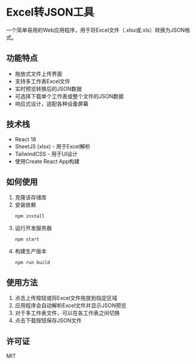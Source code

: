 # Excel转JSON工具

一个简单易用的Web应用程序，用于将Excel文件（.xlsx或.xls）转换为JSON格式。

## 功能特点

- 拖放式文件上传界面
- 支持多工作表Excel文件
- 实时预览转换后的JSON数据
- 可选择下载单个工作表或整个文件的JSON数据
- 响应式设计，适配各种设备屏幕

## 技术栈

- React 18
- SheetJS (xlsx) - 用于Excel解析
- TailwindCSS - 用于UI设计
- 使用Create React App构建

## 如何使用

1. 克隆该存储库
2. 安装依赖
   ```
   npm install
   ```
3. 运行开发服务器
   ```
   npm start
   ```
4. 构建生产版本
   ```
   npm run build
   ```

## 使用方法

1. 点击上传按钮或将Excel文件拖放到指定区域
2. 应用程序会自动解析Excel文件并显示JSON预览
3. 对于多工作表文件，可以在各工作表之间切换
4. 点击下载按钮保存JSON文件

## 许可证

MIT 